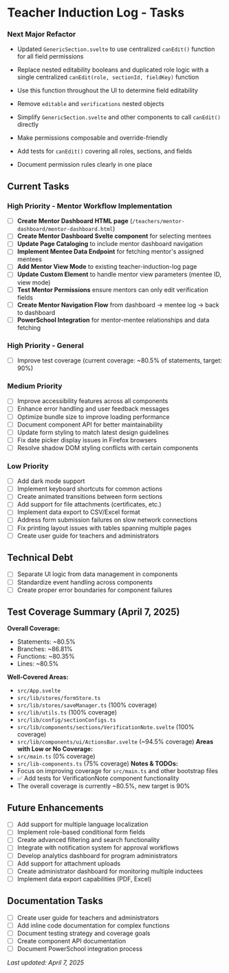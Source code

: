 # Teacher Induction Log - Tasks

### Next Major Refactor
- Updated `GenericSection.svelte` to use centralized `canEdit()` function for all field permissions

- Replace nested editability booleans and duplicated role logic with a single centralized `canEdit(role, sectionId, fieldKey)` function
- Use this function throughout the UI to determine field editability
- Remove `editable` and `verifications` nested objects
- Simplify `GenericSection.svelte` and other components to call `canEdit()` directly
- Make permissions composable and override-friendly
- Add tests for `canEdit()` covering all roles, sections, and fields
- Document permission rules clearly in one place

## Current Tasks

### High Priority - Mentor Workflow Implementation
- [ ] **Create Mentor Dashboard HTML page** (`/teachers/mentor-dashboard/mentor-dashboard.html`)
- [ ] **Create Mentor Dashboard Svelte component** for selecting mentees
- [ ] **Update Page Cataloging** to include mentor dashboard navigation
- [ ] **Implement Mentee Data Endpoint** for fetching mentor's assigned mentees
- [ ] **Add Mentor View Mode** to existing teacher-induction-log page
- [ ] **Update Custom Element** to handle mentor view parameters (mentee ID, view mode)
- [ ] **Test Mentor Permissions** ensure mentors can only edit verification fields
- [ ] **Create Mentor Navigation Flow** from dashboard → mentee log → back to dashboard
- [ ] **PowerSchool Integration** for mentor-mentee relationships and data fetching

### High Priority - General
- [ ] Improve test coverage (current coverage: ~80.5% of statements, target: 90%)

### Medium Priority
- [ ] Improve accessibility features across all components
- [ ] Enhance error handling and user feedback messages
- [ ] Optimize bundle size to improve loading performance
- [ ] Document component API for better maintainability
- [ ] Update form styling to match latest design guidelines
- [ ] Fix date picker display issues in Firefox browsers
- [ ] Resolve shadow DOM styling conflicts with certain components

### Low Priority
- [ ] Add dark mode support
- [ ] Implement keyboard shortcuts for common actions
- [ ] Create animated transitions between form sections
- [ ] Add support for file attachments (certificates, etc.)
- [ ] Implement data export to CSV/Excel format
- [ ] Address form submission failures on slow network connections
- [ ] Fix printing layout issues with tables spanning multiple pages
- [ ] Create user guide for teachers and administrators

## Technical Debt
- [ ] Separate UI logic from data management in components
- [ ] Standardize event handling across components
- [ ] Create proper error boundaries for component failures

## Test Coverage Summary (April 7, 2025)

**Overall Coverage:**
- Statements: ~80.5%
- Branches: ~86.81%
- Functions: ~80.35%
- Lines: ~80.5%

**Well-Covered Areas:**
- `src/App.svelte`
- `src/lib/stores/formStore.ts`
- `src/lib/stores/saveManager.ts` (100% coverage)
- `src/lib/utils.ts` (100% coverage)
- `src/lib/config/sectionConfigs.ts`
- `src/lib/components/sections/VerificationNote.svelte` (100% coverage)
- `src/lib/components/ui/ActionsBar.svelte` (~94.5% coverage)
**Areas with Low or No Coverage:**
- `src/main.ts` (0% coverage)
- `src/lib-components.ts` (75% coverage)
**Notes & TODOs:**
- Focus on improving coverage for `src/main.ts` and other bootstrap files
- ✅ Add tests for VerificationNote component functionality 
- The overall coverage is currently ~80.5%, new target is 90%

## Future Enhancements
- [ ] Add support for multiple language localization
- [ ] Implement role-based conditional form fields
- [ ] Create advanced filtering and search functionality
- [ ] Integrate with notification system for approval workflows
- [ ] Develop analytics dashboard for program administrators
- [ ] Add support for attachment uploads
- [ ] Create administrator dashboard for monitoring multiple inductees
- [ ] Implement data export capabilities (PDF, Excel)

## Documentation Tasks
- [ ] Create user guide for teachers and administrators
- [ ] Add inline code documentation for complex functions
- [ ] Document testing strategy and coverage goals
- [ ] Create component API documentation
- [ ] Document PowerSchool integration process

*Last updated: April 7, 2025*
